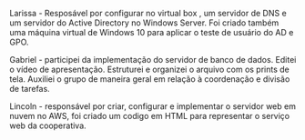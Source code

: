 Larissa - Resposável por configurar no virtual box , um servidor de DNS e um servidor do Active Directory no Windows Server. Foi criado também uma máquina virtual de Windows 10 para aplicar o teste de usuário do AD e GPO.

Gabriel - participei da implementação do servidor de banco de dados. Editei o vídeo de apresentação. Estruturei e organizei o arquivo com os prints de tela. Auxiliei o grupo de maneira geral em relação à coordenação e divisão de tarefas.

Lincoln - responsável por criar, configurar e implementar o servidor web em nuvem no AWS, foi criado um codigo em HTML para representar o serviço web da cooperativa.
